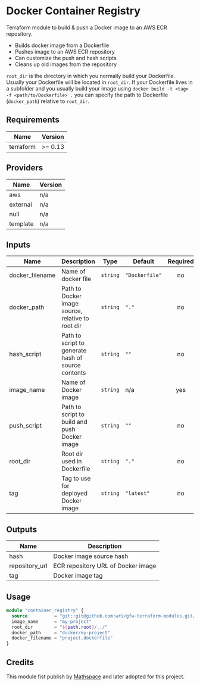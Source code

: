 # Docker Container Registry

Terraform module to build & push a Docker image to an AWS ECR repository.

- Builds docker image from a Dockerfile 
- Pushes image to an AWS ECR repository
- Can customize the push and hash scripts
- Cleans up old images from the repository

`root_dir` is the directory in which you normally build your Dockerfile. Usually your Dockerfile will be located in `root_dir`. 
If your Dockerfile lives in a subfolder and you usually build your image using `docker build -t <tag> -f <path/to/Dockerfile> .`
you can specify the path to Dockerfile (`docker_path`) relative to `root_dir`.

## Requirements

| Name | Version |
|------|---------|
| terraform | >= 0.13 |

## Providers

| Name | Version |
|------|---------|
| aws | n/a |
| external | n/a |
| null | n/a |
| template | n/a |

## Inputs

| Name | Description | Type | Default | Required |
|------|-------------|------|---------|:--------:|
| docker\_filename | Name of docker file | `string` | `"Dockerfile"` | no |
| docker\_path | Path to Docker image source, relative to root dir | `string` | `"."` | no |
| hash\_script | Path to script to generate hash of source contents | `string` | `""` | no |
| image\_name | Name of Docker image | `string` | n/a | yes |
| push\_script | Path to script to build and push Docker image | `string` | `""` | no |
| root\_dir | Root dir used in Dockerfile | `string` | `"."` | no |
| tag | Tag to use for deployed Docker image | `string` | `"latest"` | no |

## Outputs

| Name | Description |
|------|-------------|
| hash | Docker image source hash |
| repository\_url | ECR repository URL of Docker image |
| tag | Docker image tag |


## Usage

```terraform
module "container_registry" {
  source          = "git::git@github.com:wri/gfw-terraform-modules.git//modules/container_registry?ref=v0.1.3"
  image_name      = "my-project"
  root_dir        = "${path.root}/../"
  docker_path     = "docker/my-project"
  docker_filename = "project.dockerfile"
}
```


## Credits

This module fist publish by [Mathspace](https://github.com/mathspace/terraform-aws-ecr-docker-image) and later adopted for this project.
